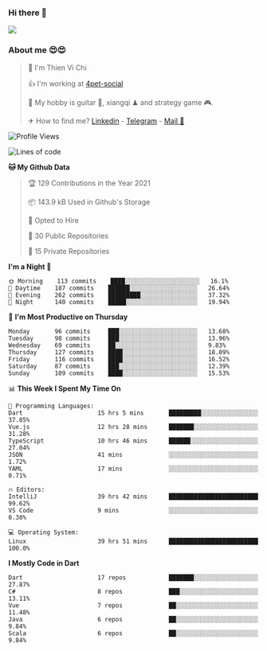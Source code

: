 ### Hi there 👋
![](https://media1.tenor.com/images/9aa4aee77151757a310fcdb4b8fd2a0a/tenor.gif?itemid=12671405)

### About me 😍😍

> 🙎 I'm Thien Vi Chi
> 
> 👍 I'm working at [4pet-social](https://github.com/4pet-social)
>
> 🥞 My hobby is guitar 🎸, xiangqi ♟ and strategy game 🎮.
> 
> ✈ How to find me? [Linkedin](https://www.linkedin.com/in/tvc12/) - [Telegram](https://t.me/yeutham212) - [Mail 📧](mailto:meomeocf98@gmail.com)
> 

<!--START_SECTION:waka-->
![Profile Views](http://img.shields.io/badge/Profile%20Views-3-blue)

![Lines of code](https://img.shields.io/badge/From%20Hello%20World%20I%27ve%20Written-729987%20lines%20of%20code-blue)

**🐱 My Github Data** 

> 🏆 129 Contributions in the Year 2021
 > 
> 📦 143.9 kB Used in Github's Storage 
 > 
> 💼 Opted to Hire
 > 
> 📜 30 Public Repositories 
 > 
> 🔑 15 Private Repositories  
 > 
**I'm a Night 🦉** 

```text
🌞 Morning    113 commits    ████░░░░░░░░░░░░░░░░░░░░░   16.1% 
🌆 Daytime    187 commits    ██████░░░░░░░░░░░░░░░░░░░   26.64% 
🌃 Evening    262 commits    █████████░░░░░░░░░░░░░░░░   37.32% 
🌙 Night      140 commits    █████░░░░░░░░░░░░░░░░░░░░   19.94%

```
📅 **I'm Most Productive on Thursday** 

```text
Monday       96 commits     ███░░░░░░░░░░░░░░░░░░░░░░   13.68% 
Tuesday      98 commits     ███░░░░░░░░░░░░░░░░░░░░░░   13.96% 
Wednesday    69 commits     ██░░░░░░░░░░░░░░░░░░░░░░░   9.83% 
Thursday     127 commits    ████░░░░░░░░░░░░░░░░░░░░░   18.09% 
Friday       116 commits    ████░░░░░░░░░░░░░░░░░░░░░   16.52% 
Saturday     87 commits     ███░░░░░░░░░░░░░░░░░░░░░░   12.39% 
Sunday       109 commits    ████░░░░░░░░░░░░░░░░░░░░░   15.53%

```


📊 **This Week I Spent My Time On** 

```text
💬 Programming Languages: 
Dart                     15 hrs 5 mins       █████████░░░░░░░░░░░░░░░░   37.85% 
Vue.js                   12 hrs 28 mins      ███████░░░░░░░░░░░░░░░░░░   31.28% 
TypeScript               10 hrs 46 mins      ██████░░░░░░░░░░░░░░░░░░░   27.04% 
JSON                     41 mins             ░░░░░░░░░░░░░░░░░░░░░░░░░   1.72% 
YAML                     17 mins             ░░░░░░░░░░░░░░░░░░░░░░░░░   0.71%

🔥 Editors: 
IntelliJ                 39 hrs 42 mins      █████████████████████████   99.62% 
VS Code                  9 mins              ░░░░░░░░░░░░░░░░░░░░░░░░░   0.38%

💻 Operating System: 
Linux                    39 hrs 51 mins      █████████████████████████   100.0%

```

**I Mostly Code in Dart** 

```text
Dart                     17 repos            ███████░░░░░░░░░░░░░░░░░░   27.87% 
C#                       8 repos             ███░░░░░░░░░░░░░░░░░░░░░░   13.11% 
Vue                      7 repos             ██░░░░░░░░░░░░░░░░░░░░░░░   11.48% 
Java                     6 repos             ██░░░░░░░░░░░░░░░░░░░░░░░   9.84% 
Scala                    6 repos             ██░░░░░░░░░░░░░░░░░░░░░░░   9.84%

```



<!--END_SECTION:waka-->